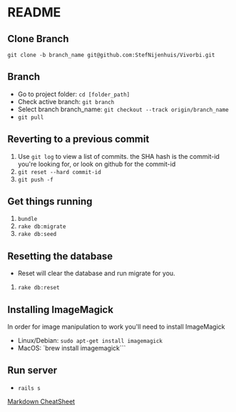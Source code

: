 # README

## Clone Branch
`git clone -b branch_name git@github.com:StefNijenhuis/Vivorbi.git`

## Branch
* Go to project folder: `cd [folder_path]`
* Check active branch: `git branch`
* Select branch branch_name: `git checkout --track origin/branch_name`
* `git pull`

## Reverting to a previous commit
1. Use `git log` to view a list of commits. the SHA hash is the commit-id you're looking for, or look on github for the commit-id
2. `git reset --hard commit-id`
3. `git push -f`

## Get things running
1. `bundle`
2. `rake db:migrate`
3. `rake db:seed`

## Resetting the database
* Reset will clear the database and run migrate for you.
1. `rake db:reset`

## Installing ImageMagick
In order for image manipulation to work you'll need to install ImageMagick
* Linux/Debian: `sudo apt-get install imagemagick`
* MacOS: `brew install imagemagick```

## Run server
* `rails s`

[Markdown CheatSheet](https://github.com/adam-p/markdown-here/wiki/Markdown-Cheatsheet)
